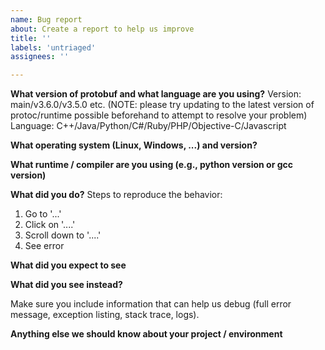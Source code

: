 ```yaml
---
name: Bug report
about: Create a report to help us improve
title: ''
labels: 'untriaged'
assignees: ''

---
```


<!--

NOTE: this form is for bug reports only.
For questions or troubleshooting, please post on the protobuf mailing list:
https://groups.google.com/forum/#!forum/protobuf 
Stack Overflow is also a useful if unofficial resource https://stackoverflow.com/questions/tagged/protocol-buffers
-->

**What version of protobuf and what language are you using?**
Version: main/v3.6.0/v3.5.0 etc. (NOTE: please try updating to the latest version of protoc/runtime possible beforehand to attempt to resolve your problem)
Language: C++/Java/Python/C#/Ruby/PHP/Objective-C/Javascript

**What operating system (Linux, Windows, ...) and version?**

**What runtime / compiler are you using (e.g., python version or gcc version)**

**What did you do?**
Steps to reproduce the behavior:
1. Go to '...'
2. Click on '....'
3. Scroll down to '....'
4. See error

**What did you expect to see**

**What did you see instead?**

Make sure you include information that can help us debug (full error message, exception listing, stack trace, logs).

**Anything else we should know about your project / environment**
